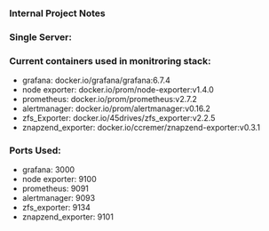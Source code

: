 ### Internal Project Notes
### Single Server:

### Current containers used in monitroring stack:
- grafana: docker.io/grafana/grafana:6.7.4
- node exporter: docker.io/prom/node-exporter:v1.4.0
- prometheus: docker.io/prom/prometheus:v2.7.2
- alertmanager: docker.io/prom/alertmanager:v0.16.2
- zfs_Exporter: docker.io/45drives/zfs_exporter:v2.2.5
- znapzend_exporter: docker.io/ccremer/znapzend-exporter:v0.3.1

### Ports Used:
- grafana: 3000
- node exporter: 9100
- prometheus: 9091
- alertmanager: 9093
- zfs_exporter: 9134
- znapzend_exporter: 9101


